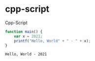 # cpp-script
Cpp-Script
```javascript
function main() {
	var x = 2021;
	printf("Hello, World" + " - " + x);
}
```

```
Hello, World - 2021
```
